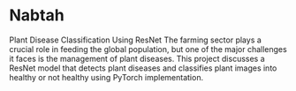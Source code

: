 # Nabtah
Plant Disease Classification Using ResNet
The farming sector plays a crucial role in feeding the global population, but one of the major challenges it faces is the management of plant diseases. This project discusses a ResNet model that detects plant diseases and classifies plant images into healthy or not healthy using PyTorch implementation.
